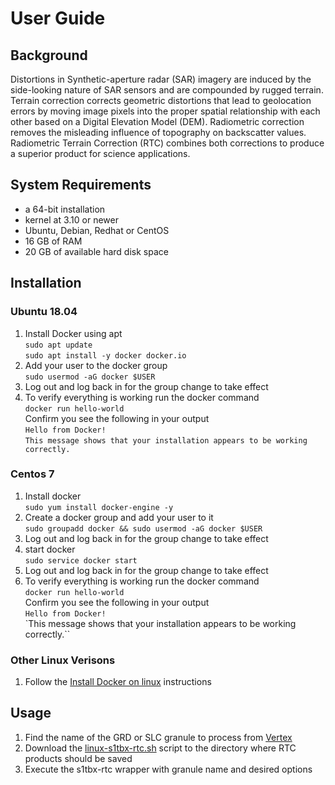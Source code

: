 # User Guide

## Background

Distortions in Synthetic-aperture radar (SAR) imagery are induced by the side-looking nature of SAR sensors and are compounded by rugged terrain. Terrain correction corrects geometric distortions that lead to geolocation errors by moving image pixels into the proper spatial relationship with each other based on a Digital Elevation Model (DEM). Radiometric correction removes the misleading influence of topography on backscatter values. Radiometric Terrain Correction (RTC) combines both corrections to produce a superior product for science applications.

## System Requirements

* a 64-bit installation
* kernel at 3.10 or newer
* Ubuntu, Debian, Redhat or CentOS
* 16 GB of RAM
* 20 GB of available hard disk space

## Installation
### Ubuntu 18.04
1. Install Docker using apt<br>
   `sudo apt update`<br>
   `sudo apt install -y docker docker.io`
1. Add your user to the docker group<br>
  `sudo usermod -aG docker $USER`
1. Log out and log back in for the group change to take effect
1. To verify everything is working run the docker command <br>
  `docker run hello-world`<br>
 Confirm you see the following in your output<br>
 `Hello from Docker!`<br>
  `This message shows that your installation appears to be working correctly.`
### Centos 7
1. Install docker<br>
`sudo yum install docker-engine -y`
1. Create a docker group and add your user to it<br>
`sudo groupadd docker && sudo usermod -aG docker $USER`
1. Log out and log back in for the group change to take effect
1. start docker<br>
`sudo service docker start`
1. Log out and log back in for the group change to take effect
1. To verify everything is working run the docker command <br>
  `docker run hello-world`<br>
 Confirm you see the following in your output<br>
 `Hello from Docker!`<br>
  `This message shows that your installation appears to be working correctly.``

### Other Linux Verisons
1. Follow the [Install Docker on linux](https://docs.docker.com/v17.12/install/) instructions

## Usage

1. Find the name of the GRD or SLC granule to process from [Vertex](https://vertex.daac.asf.alaska.edu/)
1. Download the [linux-s1tbx-rtc.sh](https://s3.amazonaws.com/asfdaac/linux-s1tbx-rtc.sh) script to the directory where RTC products should be saved
1. Execute the s1tbx-rtc wrapper with granule name and desired options


